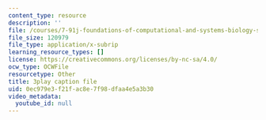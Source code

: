 ```yaml
---
content_type: resource
description: ''
file: /courses/7-91j-foundations-of-computational-and-systems-biology-spring-2014/0ec979e3f21fac8e7f98dfaa4e5a3b30_1EMonM7qAU8.srt
file_size: 120979
file_type: application/x-subrip
learning_resource_types: []
license: https://creativecommons.org/licenses/by-nc-sa/4.0/
ocw_type: OCWFile
resourcetype: Other
title: 3play caption file
uid: 0ec979e3-f21f-ac8e-7f98-dfaa4e5a3b30
video_metadata:
  youtube_id: null
---
```

